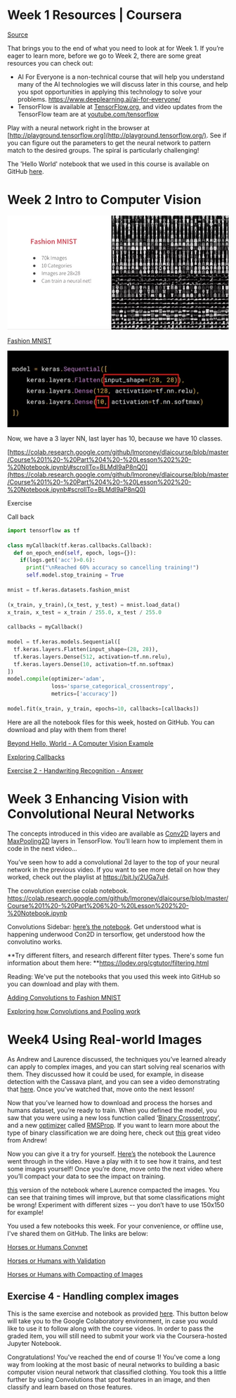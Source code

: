 

Week 1 Resources | Coursera
===========================

[Source](https://www.coursera.org/learn/introduction-tensorflow/supplement/6tZWF/week-1-resources "Permalink to Week 1 Resources | Coursera")

That brings you to the end of what you need to look at for Week 1\. If you’re eager to learn more, before we go to Week 2, there are some great resources you can check out:

* AI For Everyone is a non-technical course that will help you understand many of the AI technologies we will discuss later in this course, and help you spot opportunities in applying this technology to solve your problems. <https://www.deeplearning.ai/ai-for-everyone/>
* TensorFlow is available at [TensorFlow.org](https://tensorflow.org/), and video updates from the TensorFlow team are at [youtube.com/tensorflow](https://www.youtube.com/tensorflow)

Play with a neural network right in the browser at [http://playground.tensorflow.org](http://playground.tensorflow.org/). See if you can figure out the parameters to get the neural network to pattern match to the desired groups. The spiral is particularly challenging!

The 'Hello World' notebook that we used in this course is available on GitHub [here](https://github.com/lmoroney/dlaicourse/blob/master/Course%201%20-%20Part%202%20-%20Lesson%202%20-%20Notebook.ipynb).

Week 2 Intro to Computer Vision
===============================

![](resources/5D3D9B7570A27A81D042E471CC7F0DB8.jpg)

[Fashion MNIST](https://github.com/zalandoresearch/fashion-mnist)

![](resources/DBEE7F59C7CF83E9DB8475E3CDFD6F18.jpg)

Now, we have a 3 layer NN, last layer has 10, because we have 10 classes.

[https://colab.research.google.com/github/lmoroney/dlaicourse/blob/master/Course%201%20-%20Part%204%20-%20Lesson%202%20-%20Notebook.ipynb\#scrollTo=BLMdl9aP8nQ0](https://colab.research.google.com/github/lmoroney/dlaicourse/blob/master/Course%201%20-%20Part%204%20-%20Lesson%202%20-%20Notebook.ipynb#scrollTo=BLMdl9aP8nQ0)

Exercise

Call back

```python
import tensorflow as tf

class myCallback(tf.keras.callbacks.Callback):
  def on_epoch_end(self, epoch, logs={}):
    if(logs.get('acc')>0.6):
      print("\nReached 60% accuracy so cancelling training!")
      self.model.stop_training = True

mnist = tf.keras.datasets.fashion_mnist

(x_train, y_train),(x_test, y_test) = mnist.load_data()
x_train, x_test = x_train / 255.0, x_test / 255.0

callbacks = myCallback()

model = tf.keras.models.Sequential([
  tf.keras.layers.Flatten(input_shape=(28, 28)),
  tf.keras.layers.Dense(512, activation=tf.nn.relu),
  tf.keras.layers.Dense(10, activation=tf.nn.softmax)
])
model.compile(optimizer='adam',
              loss='sparse_categorical_crossentropy',
              metrics=['accuracy'])

model.fit(x_train, y_train, epochs=10, callbacks=[callbacks])
```



Here are all the notebook files for this week, hosted on GitHub. You can download and play with them from there!

[Beyond Hello, World - A Computer Vision Example](https://github.com/lmoroney/dlaicourse/blob/master/Course%201%20-%20Part%204%20-%20Lesson%202%20-%20Notebook.ipynb)

[Exploring Callbacks](https://github.com/lmoroney/dlaicourse/blob/master/Course%201%20-%20Part%204%20-%20Lesson%204%20-%20Notebook.ipynb)

[Exercise 2 - Handwriting Recognition - Answer](https://github.com/lmoroney/dlaicourse/blob/master/Exercises/Exercise%202%20-%20Handwriting%20Recognition/Exercise2-Answer.ipynb)

Week 3 Enhancing Vision with Convolutional Neural Networks
==========================================================

The concepts introduced in this video are available as [Conv2D](https://www.tensorflow.org/api_docs/python/tf/keras/layers/Conv2D) layers and [MaxPooling2D](https://www.tensorflow.org/api_docs/python/tf/keras/layers/MaxPool2D) layers in TensorFlow. You’ll learn how to implement them in code in the next video…

You’ve seen how to add a convolutional 2d layer to the top of your neural network in the previous video. If you want to see more detail on how they worked, check out the playlist at <https://bit.ly/2UGa7uH>.

The convolution exercise colab notebook. <https://colab.research.google.com/github/lmoroney/dlaicourse/blob/master/Course%201%20-%20Part%206%20-%20Lesson%202%20-%20Notebook.ipynb>



Convolutions Sidebar: [here’s the notebook](https://colab.research.google.com/github/lmoroney/dlaicourse/blob/master/Course%201%20-%20Part%206%20-%20Lesson%203%20-%20Notebook.ipynb "notebook"). Get understood what is happening underwood Con2D in tersorflow, get understood how the convolutino works.

**Try different filters, and research different filter types. There's some fun information about them here: **<https://lodev.org/cgtutor/filtering.html>

Reading: We've put the notebooks that you used this week into GitHub so you can download and play with them.

[Adding Convolutions to Fashion MNIST](https://github.com/lmoroney/dlaicourse/blob/master/Course%201%20-%20Part%206%20-%20Lesson%202%20-%20Notebook.ipynb)

[Exploring how Convolutions and Pooling work](https://github.com/lmoroney/dlaicourse/blob/master/Course%201%20-%20Part%206%20-%20Lesson%203%20-%20Notebook.ipynb)

Week4 Using Real-world Images
=============================

As Andrew and Laurence discussed, the techniques you’ve learned already can apply to complex images, and you can start solving real scenarios with them. They discussed how it could be used, for example, in disease detection with the Cassava plant, and you can see a video demonstrating that [here](https://www.youtube.com/watch?v=NlpS-DhayQA). Once you’ve watched that, move onto the next lesson!

Now that you’ve learned how to download and process the horses and humans dataset, you’re ready to train. When you defined the model, you saw that you were using a new loss function called ‘[Binary Crossentropy](https://gombru.github.io/2018/05/23/cross_entropy_loss/)’, and a new [optimizer](https://www.tensorflow.org/api_docs/python/tf/train/RMSPropOptimizer) called [RMSProp](http://www.cs.toronto.edu/~tijmen/csc321/slides/lecture_slides_lec6.pdf). If you want to learn more about the type of binary classification we are doing here, check out [this](https://www.youtube.com/watch?v=eqEc66RFY0I&t=6s) great video from Andrew!

Now you can give it a try for yourself. [Here’s](https://colab.sandbox.google.com/github/lmoroney/dlaicourse/blob/master/Course%201%20-%20Part%208%20-%20Lesson%203%20-%20Notebook.ipynb) the notebook the Laurence went through in the video. Have a play with it to see how it trains, and test some images yourself! Once you’re done, move onto the next video where you’ll compact your data to see the impact on training.

[this](https://colab.sandbox.google.com/github/lmoroney/dlaicourse/blob/master/Course%201%20-%20Part%208%20-%20Lesson%204%20-%20Notebook.ipynb) version of the notebook where Laurence compacted the images. You can see that training times will improve, but that some classifications might be wrong! Experiment with different sizes -- you don’t have to use 150x150 for example!

You used a few notebooks this week. For your convenience, or offline use, I've shared them on GitHub. The links are below:

[Horses or Humans Convnet](https://github.com/lmoroney/dlaicourse/blob/master/Course%201%20-%20Part%208%20-%20Lesson%202%20-%20Notebook.ipynb)

[Horses or Humans with Validation](https://github.com/lmoroney/dlaicourse/blob/master/Course%201%20-%20Part%208%20-%20Lesson%203%20-%20Notebook.ipynb)

[Horses or Humans with Compacting of Images](https://github.com/lmoroney/dlaicourse/blob/master/Course%201%20-%20Part%208%20-%20Lesson%204%20-%20Notebook.ipynb)

Exercise 4 - Handling complex images
------------------------------------

This is the same exercise and notebook as provided [here](https://www.coursera.org/learn/introduction-tensorflow/notebook/PNLYD/exercise-4-handling-complex-images "Exercise 4 Jupyter notebook on Coursera"). This button below will take you to the Google Colaboratory environment, in case you would like to use it to follow along with the course videos. In order to pass the graded item, you will still need to submit your work via the Coursera-hosted Jupyter Notebook.

Congratulations! You've reached the end of course 1! You've come a long way from looking at the most basic of neural networks to building a basic computer vision neural network that classified clothing. You took this a little further by using Convolutions that spot features in an image, and then classify and learn based on those features.







